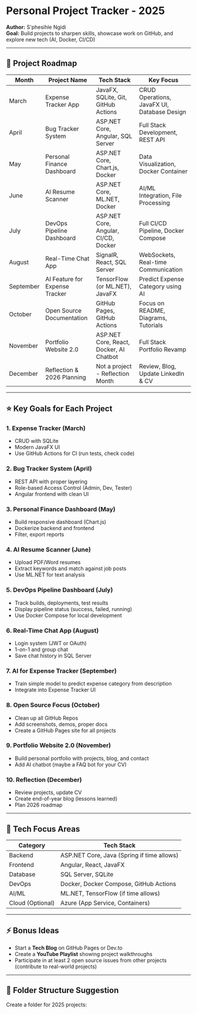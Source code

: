 # Personal Project Tracker - 2025  
**Author:** S'phesihle Ngidi  
**Goal:** Build projects to sharpen skills, showcase work on GitHub, and explore new tech (AI, Docker, CI/CD)

---

## 📅 Project Roadmap

| Month     | Project Name                    | Tech Stack                                               | Key Focus |
|-----------|----------------------------------|---------------------------------------------------|------------|
| March     | Expense Tracker App             | JavaFX, SQLite, Git, GitHub Actions           | CRUD Operations, JavaFX UI, Database Design |
| April     | Bug Tracker System               | ASP.NET Core, Angular, SQL Server          | Full Stack Development, REST API |
| May       | Personal Finance Dashboard   | ASP.NET Core, Chart.js, Docker                  | Data Visualization, Docker Container |
| June      | AI Resume Scanner                  | ASP.NET Core, ML.NET, Docker                       | AI/ML Integration, File Processing |
| July        | DevOps Pipeline Dashboard    | ASP.NET Core, Angular, CI/CD, Docker     | Full CI/CD Pipeline, Docker Compose |
| August   | Real-Time Chat App               | SignalR, React, SQL Server                              | WebSockets, Real-time Communication |
| September | AI Feature for Expense Tracker | TensorFlow (or ML.NET), JavaFX            | Predict Expense Category using AI |
| October   | Open Source Documentation    | GitHub Pages, GitHub Actions                  | Focus on README, Diagrams, Tutorials |
| November | Portfolio Website 2.0            | ASP.NET Core, React, Docker, AI Chatbot | Full Stack Portfolio Revamp |
| December | Reflection & 2026 Planning    | Not a project - Reflection Month          | Review, Blog, Update LinkedIn & CV |

---

## ⭐ Key Goals for Each Project
### 1. Expense Tracker (March)
- CRUD with SQLite
- Modern JavaFX UI
- Use GitHub Actions for CI (run tests, check code)

### 2. Bug Tracker System (April)
- REST API with proper layering
- Role-based Access Control (Admin, Dev, Tester)
- Angular frontend with clean UI

### 3. Personal Finance Dashboard (May)
- Build responsive dashboard (Chart.js)
- Dockerize backend and frontend
- Filter, export reports

### 4. AI Resume Scanner (June)
- Upload PDF/Word resumes
- Extract keywords and match against job posts
- Use ML.NET for text analysis

### 5. DevOps Pipeline Dashboard (July)
- Track builds, deployments, test results
- Display pipeline status (success, failed, running)
- Use Docker Compose for local development

### 6. Real-Time Chat App (August)
- Login system (JWT or OAuth)
- 1-on-1 and group chat
- Save chat history in SQL Server

### 7. AI for Expense Tracker (September)
- Train simple model to predict expense category from description
- Integrate into Expense Tracker UI

### 8. Open Source Focus (October)
- Clean up all GitHub Repos
- Add screenshots, demos, proper docs
- Create a GitHub Pages site for all projects

### 9. Portfolio Website 2.0 (November)
- Build personal portfolio with projects, blog, and contact
- Add AI chatbot (maybe a FAQ bot for your CV)

### 10. Reflection (December)
- Review projects, update CV
- Create end-of-year blog (lessons learned)
- Plan 2026 roadmap

---

## 🚀 Tech Focus Areas
| Category       | Tech Stack |
|----------------|------------|
| Backend        | ASP.NET Core, Java (Spring if time allows) |
| Frontend       | Angular, React, JavaFX |
| Database       | SQL Server, SQLite |
| DevOps         | Docker, Docker Compose, GitHub Actions |
| AI/ML            | ML.NET, TensorFlow (if time allows) |
| Cloud (Optional) | Azure (App Service, Containers) |

---

## ⚡ Bonus Ideas
- Start a **Tech Blog** on GitHub Pages or Dev.to
- Create a **YouTube Playlist** showing project walkthroughs
- Participate in at least 2 open source issues from other projects (contribute to real-world projects)

---

## 📂 Folder Structure Suggestion
Create a folder for 2025 projects:

